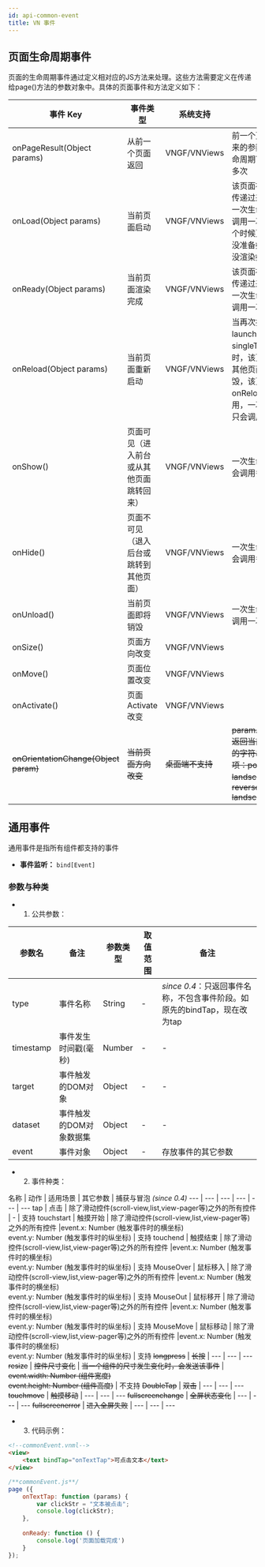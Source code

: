 ```yaml
---
id: api-common-event
title: VN 事件
---
```


## 页面生命周期事件
页面的生命周期事件通过定义相对应的JS方法来处理。这些方法需要定义在传递给page()方法的参数对象中。具体的页面事件和方法定义如下：

事件 Key | 事件类型 | 系统支持 | 备注 | 参数类型
--- | --- | --- | --- | ---
onPageResult(Object params) | 从前一个页面返回 | VNGF/VNViews | 前一个页面传递过来的参数，一次生命周期可能会调用多次 | Object/String
onLoad(Object params) | 当前页面启动 | VNGF/VNViews | 该页面被拉起时候传递过来的参数，一次生命周期只会调用一次，注意这个时候页面的 js 还没准备好，页面也没渲染好 | Object/String
onReady(Object params) | 当前页面渲染完成 | VNGF/VNViews | 该页面被拉起时候传递过来的参数，一次生命周期只会调用一次 | Object/String
onReload(Object params) | 当前页面重新启动 | VNGF/VNViews | 当再次打开一个 launchMode 为 singleTask 的页面时，该页面之上的其他页面会被销毁，该页面的 onReload 会被调用，一次生命周期只会调用一次 | Object/String
onShow() | 页面可见（进入前台或从其他页面跳转回来） | VNGF/VNViews | 一次生命周期可能会调用多次 | -
onHide() | 页面不可见（退入后台或跳转到其他页面） | VNGF/VNViews | 一次生命周期可能会调用多次 |  -
onUnload() | 当前页面即将销毁 | VNGF/VNViews | 一次生命周期只会调用一次 | -
onSize() |  页面方向改变 | VNGF/VNViews |  | String
onMove() |  页面位置改变 | VNGF/VNViews |   | String
onActivate() |  页面Activate改变 | VNGF/VNViews |   | String
~~onOrientationChange(Object param)~~ |  ~~当前页面方向改变~~ |  ~~桌面端不支持~~ | ~~param.orientation 返回当前页面方向的字符串。可选项：portrait， landscape， reverse-landscape~~ | ~~String~~

## 通用事件

通用事件是指所有组件都支持的事件

+ **事件监听：** `bind[Event]`

### 参数与种类

* 1. 公共参数：

参数名 | 备注 | 参数类型 | 取值范围 | 备注
--- | --- | --- | --- | --- 
type | 事件名称 | String | - | *since 0.4*：只返回事件名称，不包含事件阶段。如原先的bindTap，现在改为tap  
timestamp | 事件发生时间戳(毫秒) | Number | - | -  
target | 事件触发的DOM对象 | Object | - | -  
dataset | 事件触发的DOM对象数据集 | Object | - | -  
event | 事件对象 | Object | - | 存放事件的其它参数  

* 2. 事件种类：

名称 | 动作 | 适用场景 | 其它参数 | 捕获与冒泡 *(since 0.4)*
--- | --- | --- | --- | --- | ---
tap | 点击 | 除了滑动控件(scroll-view,list,view-pager等)之外的所有控件 | - | 支持
touchstart | 触摸开始 | 除了滑动控件(scroll-view,list,view-pager等)之外的所有控件 |event.x: Number (触发事件时的横坐标)<br/>event.y: Number (触发事件时的纵坐标) | 支持
touchend | 触摸结束 | 除了滑动控件(scroll-view,list,view-pager等)之外的所有控件 |event.x: Number (触发事件时的横坐标)<br/>event.y: Number (触发事件时的纵坐标) | 支持
MouseOver    | 鼠标移入 | 除了滑动控件(scroll-view,list,view-pager等)之外的所有控件 |event.x: Number (触发事件时的横坐标)<br/>event.y: Number (触发事件时的纵坐标) | 支持
MouseOut    | 鼠标移开 | 除了滑动控件(scroll-view,list,view-pager等)之外的所有控件 |event.x: Number (触发事件时的横坐标)<br/>event.y: Number (触发事件时的纵坐标) | 支持
MouseMove    | 鼠标移动 | 除了滑动控件(scroll-view,list,view-pager等)之外的所有控件 |event.x: Number (触发事件时的横坐标)<br/>event.y: Number (触发事件时的纵坐标) | 支持
~~longpress~~ | ~~长按~~ | --- | --- | ---
~~resize~~ | ~~控件尺寸变化~~ | ~~当一个组件的尺寸发生变化时，会发送该事件~~ | ~~event.width: Number (组件宽度)<br/>  event.height: Number (组件高度)~~ | 不支持
~~DoubleTap~~    | ~~双击~~ | --- | --- | ---
~~touchmove~~ | ~~触摸移动~~ | --- | --- | ---
~~fullscreenchange~~ | ~~全屏状态变化~~ | --- | --- | ---
~~fullscreenerror~~ | ~~进入全屏失败~~ | --- | --- | ---

* 3. 代码示例：

```html
<!--commonEvent.vnml-->
<view>
    <text bindTap="onTextTap">可点击文本</text>
</view>
```

```js
/**commonEvent.js**/
page ({
    onTextTap: function (params) {
        var clickStr = "文本被点击";
        console.log(clickStr);
    },
    
    onReady: function () {
        console.log('页面加载完成')
    }
});
```
